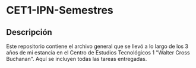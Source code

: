 # CET1-IPN-Semestres
## Descripción
Este repositorio contiene el archivo general que se llevó a lo largo de los 3 años de mi estancia en el Centro de Estudios Tecnológicos 1 "Walter Cross Buchanan". Aquí se incluyen todas las tareas entregadas.
